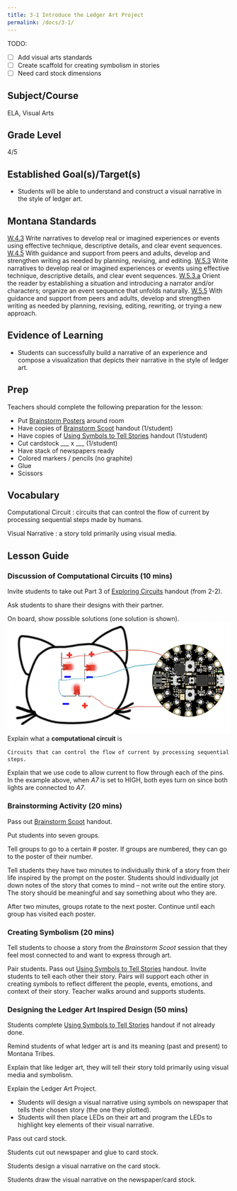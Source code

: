 ```yaml
---
title: 3-1 Introduce the Ledger Art Project
permalink: /docs/3-1/
---
```

TODO:
- [ ] Add visual arts standards
- [ ] Create scaffold for creating symbolism in stories
- [ ] Need card stock dimensions

## Subject/Course
ELA, Visual Arts

## Grade Level
4/5    

## Established Goal(s)/Target(s)
-	Students will be able to understand and construct a visual narrative in the style of ledger art.

## Montana Standards
<u>W.4.3</u> Write narratives to develop real or imagined experiences or events using effective technique, descriptive details, and clear event sequences.
<u>W.4.5</u> With guidance and support from peers and adults, develop and strengthen writing as needed by planning, revising, and editing.
<u>W.5.3</u> Write narratives to develop real or imagined experiences or events using effective technique, descriptive details, and clear event sequences.
<u>W.5.3.a</u> Orient the reader by establishing a situation and introducing a narrator and/or characters; organize an event sequence that unfolds naturally.
<u>W.5.5</u> With guidance and support from peers and adults, develop and strengthen writing as needed by planning, revising, editing, rewriting, or trying a new approach.

## Evidence of Learning
- Students can successfully build a narrative of an experience and compose a visualization that depicts their narrative in the style of ledger art.

## Prep
Teachers should complete the following preparation for the lesson:

- Put [Brainstorm Posters](../resources/3-1_brainstorm-posters.pdf) around room
- Have copies of [Brainstorm Scoot](../resources/3-1_brainstorm-scoot.pdf) handout (1/student)
- Have copies of [Using Symbols to Tell Stories](**TODO**) handout (1/student)
- Cut cardstock ___ x ___ (1/student)
- Have stack of newspapers ready
- Colored markers / pencils (no graphite)
- Glue
- Scissors

## Vocabulary
Computational Circuit
: circuits that can control the flow of current by processing sequential steps made by humans.

Visual Narrative
: a story told primarily using visual media.

## Lesson Guide

### Discussion of Computational Circuits (10 mins)
Invite students to take out Part 3 of [Exploring Circuits](../resources/2-2_exploring-circuits.pdf) handout (from 2-2).

Ask students to share their designs with their partner.

On board, show possible solutions (one solution is shown).
![cat circuit solution](../resources/images/3-1_cat-circuit-solution.png)
Explain what a **computational circuit** is
```
Circuits that can control the flow of current by processing sequential steps.
```
Explain that we use code to allow current to flow through each of the pins. In the example above, when *A7* is set to HIGH, both eyes turn on since both lights are connected to *A7*.

### Brainstorming Activity (20 mins)
Pass out [Brainstorm Scoot](../resources/3-1_brainstorm-scoot.pdf) handout.

Put students into seven groups.

Tell groups to go to a certain # poster. If groups are numbered, they can go to the poster of their number.

Tell students they have two minutes to individually think of a story from their life inspired by the prompt on the poster. Students should individually jot down notes of the story that comes to mind – not write out the entire story. The story should be meaningful and say something about who they are.

After two minutes, groups rotate to the next poster. Continue until each group has visited each poster.

### Creating Symbolism (20 mins)
Tell students to choose a story from the *Brainstorm Scoot* session that they feel most connected to and want to express through art.

Pair students. Pass out [Using Symbols to Tell Stories](**TODO**) handout. Invite students to tell each other their story. Pairs will support each other in creating symbols to reflect different the people, events, emotions, and context of their story. Teacher walks around and supports students.

### Designing the Ledger Art Inspired Design (50 mins)
Students complete [Using Symbols to Tell Stories](**TODO**) handout if not already done.

Remind students of what ledger art is and its meaning (past and present) to Montana Tribes.

Explain that like ledger art, they will tell their story told primarily using visual media and symbolism.

Explain the Ledger Art Project.
- Students will design a visual narrative using symbols on newspaper that tells their chosen story (the one they plotted).
- Students will then place LEDs on their art and program the LEDs to highlight key elements of their visual narrative.

Pass out card stock.

Students cut out newspaper and glue to card stock.

Students design a visual narrative on the card stock.

Students draw the visual narrative on the newspaper/card stock.
